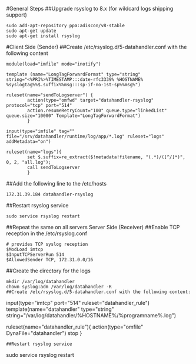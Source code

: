 #General Steps
##Upgrade rsyslog to 8.x (for wildcard logs shipping support)
```
sudo add-apt-repository ppa:adiscon/v8-stable
sudo apt-get update
sudo apt-get install rsyslog
```
#Client Side (Sender)
 ##Create /etc/rsyslog.d/5-datahandler.conf with the following content
```
module(load="imfile" mode="inotify")
 
template (name="LongTagForwardFormat" type="string"
string="<%PRI%>%TIMESTAMP:::date-rfc3339% %HOSTNAME% %syslogtag%%$.suffix%%msg:::sp-if-no-1st-sp%%msg%")
 
ruleset(name="sendToLogserver") {
        action(type="omfwd" target="datahandler-rsyslog" protocol="tcp" port="514"
        action.resumeRetryCount="100" queue.type="linkedList" queue.size="10000" Template="LongTagForwardFormat")
        }
 
input(type="imfile" tag="" file="/srv/datahandler/runtime/log/app/*.log" ruleset="logs" addMetadata="on")
 
ruleset(name="logs"){
        set $.suffix=re_extract($!metadata!filename, "(.*)/([^/]*)", 0, 2, "all.log");
        call sendToLogserver
        }
```
##Add the following line to the /etc/hosts
```
172.31.39.184 datahandler-rsyslog
```
##Restart rsyslog service
```
sudo service rsyslog restart
```
##Repeat the same on all servers
Server Side (Receiver)
##Enable TCP reception in the /etc/rsyslog.conf
```
# provides TCP syslog reception
$ModLoad imtcp
$InputTCPServerRun 514
$AllowedSender TCP, 172.31.0.0/16
```
##Create the directory for the logs
```
mkdir /var/log/datahandler
chown syslog:adm /var/log/datahandler -R
##Create /etc/rsyslog.d/5-datahandler.conf with the following content:
```
input(type="imtcp" port="514" ruleset="datahandler_rule")
template(name="datahandler" type="string" string="/var/log/datahandler/%HOSTNAME%/%programname%.log")
 
ruleset(name="datahandler_rule"){
action(type="omfile" DynaFile="datahandler") stop
}
```
##Restart rsyslog service
```
sudo service rsyslog restart
```

